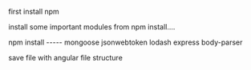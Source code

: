first install npm 

install some important modules from npm install....

npm install -----
                mongoose
                jsonwebtoken
                lodash
                express
                body-parser

save file with angular file structure 

